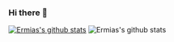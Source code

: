 ### Hi there 👋

<!--
**ermiasgelaye/ermiasgelaye** is a ✨ _special_ ✨ repository because its `README.md` (this file) appears on your GitHub profile.

Here are some ideas to get you started:

- 🔭 I’m currently working on ...
- 🌱 I’m currently learning ...
- 👯 I’m looking to collaborate on ...
- 🤔 I’m looking for help with ...
- 💬 Ask me about ...
- 📫 How to reach me: ...
- 😄 Pronouns: ...
- ⚡ Fun fact: ...
-->
[![Ermias's github stats](https://github-readme-stats.vercel.app/api?username=ermiasgelaye)](https://github.com/ermiasgelaye/github-readme-stats)
![Ermias's github stats](https://github-readme-stats.vercel.app/api?username=ermiasgelaye&hide=contribs,prs)
